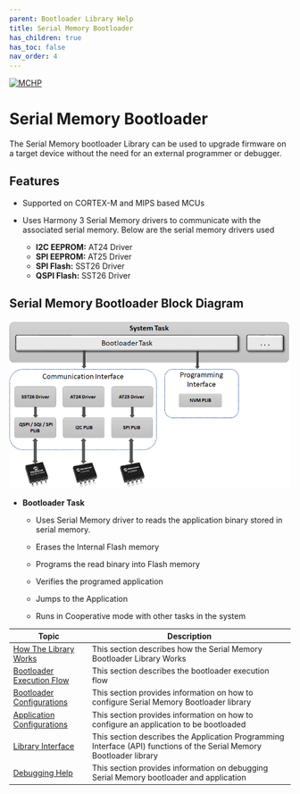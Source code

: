 ```yaml
---
parent: Bootloader Library Help
title: Serial Memory Bootloader
has_children: true
has_toc: false
nav_order: 4
---
```


[![MCHP](https://www.microchip.com/ResourcePackages/Microchip/assets/dist/images/logo.png)](https://www.microchip.com)

# Serial Memory Bootloader

The Serial Memory bootloader Library can be used to upgrade firmware on a target device without the need for an external programmer or debugger.

## Features

- Supported on CORTEX-M and MIPS based MCUs

- Uses Harmony 3 Serial Memory drivers to communicate with the associated serial memory. Below are the serial memory drivers used
    - **I2C EEPROM:** AT24 Driver
    - **SPI EEPROM:** AT25 Driver
    - **SPI Flash:**  SST26 Driver
    - **QSPI Flash:** SST26 Driver

## Serial Memory Bootloader Block Diagram

<p align="center">
    <img src = "./images/serial_bootloader_block_diagram.png"/>
</p>

- **Bootloader Task**
    - Uses Serial Memory driver to reads the application binary stored in serial memory.

    - Erases the Internal Flash memory

    - Programs the read binary into Flash memory

    - Verifies the programed application

    - Jumps to the Application

    - Runs in Cooperative mode with other tasks in the system


| Topic                                                                             | Description                                           |
|-----------------------------------------------------------------------------------|-------------------------------------------------------|
| [How The Library Works](./serial_bootloader_how_library_works.md)                 | This section describes how the Serial Memory Bootloader Library Works |
| [Bootloader Execution Flow](./serial_bootloader_execution_flow.md)                | This section describes the bootloader execution flow |
| [Bootloader Configurations](./serial_bootloader_configurations.md)                | This section provides information on how to configure Serial Memory Bootloader library |
| [Application Configurations](./serial_application_configurations.md)              | This section provides information on how to configure an application to be bootloaded |
| [Library Interface](./serial_bootloader_library_interface.md)                     | This section describes the Application Programming Interface (API) functions of the Serial Memory Bootloader library |
| [Debugging Help](./serial_debugging.md)                                           | This section provides information on debugging Serial Memory bootloader and application|

